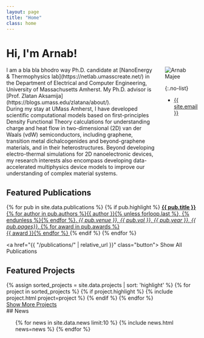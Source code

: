 ```yaml
---
layout: page
title: "Home"
class: home
---
```


# Hi, I'm Arnab! 

<div class="columns" markdown="1">

<div class="intro" markdown="1">
I am a bla bla bhodro way Ph.D. candidate at [NanoEnergy & Thermophysics lab](https://netlab.umasscreate.net/) in the Department of Electrical and Computer Engineering, University of Massachusetts Amherst. My Ph.D. advisor is [Prof. Zlatan Aksamija](https://blogs.umass.edu/zlatana/about/). 

<div>During my stay at UMass Amherst, I have developed scientific computational models based on first-principles Density Functional Theory calculations for understanding charge and heat flow in two-dimensional (2D) van der Waals (vdW) semiconductors, including graphene, transition metal dichalcogenides and beyond-graphene materials, and in their heterostructures. Beyond developing electro-thermal simulations for 2D nanoelectronic devices, my research interests also encompass developing data-accelerated multiphysics device models to improve our understanding of complex material systems.</div>

</div>

<div class="me" markdown="1">
<picture>
  <source srcset='/images/me.webp' type='image/webp' />
  <img
    src='/images/me.jpeg'
    alt='Arnab Majee'/>
</picture>

{:.no-list}
* <a href="mailto:{{ site.email }}">{{ site.email }}</a>
</div>

</div>

<!---My favorite pastimes are eating & debating. I also like to read & travel quite a bit. (whenever I get the chance). -->

## Featured Publications

<div class="featured-publications">
  {% for pub in site.data.publications %}
    {% if pub.highlight %}
      <a href="{{ pub.pdf }}" class="publication">
        <strong>{{ pub.title }}</strong>
        <span class="authors">{% for author in pub.authors %}{{ author }}{% unless forloop.last %}, {% endunless %}{% endfor %}</span>.
        <i>{{ pub.venue }}, {{ pub.vol }}, {{ pub.year }}, {{ pub.pages}}</i>.
        {% for award in pub.awards %}<br/><span class="award"><i class="fas fa-{% if award == "Press Release" %}trophy{% else %}award{% endif %}" aria-hidden="true"></i> {{ award }}</span>{% endfor %}
      </a>
    {% endif %}
  {% endfor %}
</div>

<a href="{{ "/publications/" | relative_url }}" class="button">
  <i class="fas fa-chevron-circle-right"></i>
  Show All Publications
</a>

## Featured Projects

<div class="featured-projects">
  {% assign sorted_projects = site.data.projects | sort: 'highlight' %}
  {% for project in sorted_projects %}
    {% if project.highlight %}
      {% include project.html project=project %}
    {% endif %}
  {% endfor %}
</div>
<a href="{{ "/projects/" | relative_url }}" class="button">
  <i class="fas fa-chevron-circle-right"></i>
  Show More Projects
</a>


<div class="news-travel" markdown="1">

<div class="news" markdown="1">
## News

<ul>
{% for news in site.data.news limit:10 %}
  {% include news.html news=news %}
{% endfor %}
</ul>

</div>

<!-- 
<div class="travel" markdown="1">
## Travel

<table>
<tbody>
{% assign future_travel = site.data.travel | where_exp:'item','item.start == null' %}
{% for travel in future_travel %}
  {% include travel.html travel=travel %}
{% endfor %}
{% assign sorted_travel = site.data.travel | where_exp:'item','item.start' | sort: 'start' | reverse %}
{% for travel in sorted_travel limit:12 %}
  {% include travel.html travel=travel %}
{% endfor %}
</tbody>
</table>

</div>
-->

</div>
